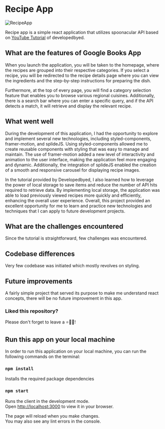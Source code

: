 # Recipe App

![RecipeApp](https://i.ibb.co/5cRss23/recipe-app.png)

Recipe app is a simple react application that utilizes spoonacular API based on [YouTube Tutorial](https://www.youtube.com/watch?v=xc4uOzlndAk) of developedbyed.

## What are the features of Google Books App

When you launch the application, you will be taken to the homepage, where the recipes are grouped into their respective categories. If you select a recipe, you will be redirected to the recipe details page where you can view the ingredients and the step-by-step instructions for preparing the dish.

Furthermore, at the top of every page, you will find a category selection feature that enables you to browse various regional cuisines. Additionally, there is a search bar where you can enter a specific query, and if the API detects a match, it will retrieve and display the relevant recipe.

## What went well

During the development of this application, I had the opportunity to explore and implement several new technologies, including styled-components, framer-motion, and splideJS. Using styled-components allowed me to create reusable components with styling that was easy to manage and maintain. The use of framer-motion added a new level of interactivity and animation to the user interface, making the application feel more engaging and dynamic. Additionally, the integration of splideJS enabled the creation of a smooth and responsive carousel for displaying recipe images.

In the tutorial provided by Developedbyed, I also learned how to leverage the power of local storage to save items and reduce the number of API hits required to retrieve data. By implementing local storage, the application was able to load previously viewed recipes more quickly and efficiently, enhancing the overall user experience. Overall, this project provided an excellent opportunity for me to learn and practice new technologies and techniques that I can apply to future development projects.

## What are the challenges encountered

Since the tutorial is straightforward, few challenges was encountered.

## Codebase differences

Very few codebase was initiated which mostly revolves on styling.

## Future improvements

A fairly simple project that served its purpose to make me understand react concepts, there will be no future improvement in this app.

### Liked this repository?

Please don't forget to leave a ⭐🙏🏻!

## Run this app on your local machine

In order to run this application on your local machine, you can run the following commands on the terminal:

### `npm install`

Installs the required package dependencies

### `npm start`

Runs the client in the development mode.\
Open [http://localhost:3000](http://localhost:3000) to view it in your browser.

The page will reload when you make changes.\
You may also see any lint errors in the console.
